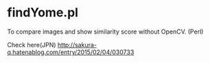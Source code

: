 # findYome.pl
To compare images and show similarity score without OpenCV. (Perl)

Check here(JPN) http://sakura-q.hatenablog.com/entry/2015/02/04/030733
